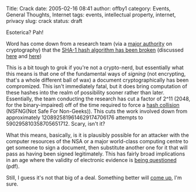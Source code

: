 Title: Crack
date: 2005-02-16 08:41
author: offby1
category: Events, General Thoughts, Internet
tags: events, intellectual property, internet, privacy
slug: crack
status: draft

Esoterica? Pah!

Word has come down from a research team (via a [major authority](<http://www.amazon.com/exec/obidos/tg/detail/-/0471117099/>) on cryptography) that the [SHA-1 hash algorithm has been broken]([http://www.schneier.com/blog/archives/2005/02/sha1_broken.html](http://www.schneier.com/blog/archives/2005/02/sha1_broken.html)) (discussed [here]([http://www.technorati.com/cosmos/search.html?rank=&url=http%3A%2F%2Fwww.schneier.com%2Fblog%2Farchives%2F2005%2F02%2Fsha1_broken.html](http://www.technorati.com/cosmos/search.html?rank=&url=http%3A%2F%2Fwww.schneier.com%2Fblog%2Farchives%2F2005%2F02%2Fsha1_broken.html)) and [here](<http://it.slashdot.org/article.pl?sid=05/02/16/0146218&tid=93&tid=172&tid=218>))

This is a bit tough to grok if you're not a crypto-nerd, but essentially what this means is that one of the fundamental ways of _signing_ (not encrypting, that's a whole different ball of wax) a document cryptographically has been compromized. This isn't immediately fatal, but it does bring computation of these hashes into the realm of possibility sooner rather than later. Essentially, the team conducting the research has cut a factor of 2\^11 (2048, for the binary-impaired) off of the time required to force a [hash collision]([http://en.wikipedia.org/wiki/Hash_collision](http://en.wikipedia.org/wiki/Hash_collision)) (NSFNG(Not Safe For Non-Geeks)). This cuts the work involved down from approximately 1208925819614629174706176 attempts to 590295810358705651712. Scary, isn't it?

What this means, basically, is it is plausibly possible for an attacker with the computer resources of the NSA or a major world-class computing centre to get someone to sign a document, then substitute another one for it that will pass as having been signed legitimately. This has fairly broad implications in an age where the validity of electronic evidence is [being questioned](<http://www.uscourts.gov/rules/comment2005/CVAug04.pdf>) (pdf).

Still, I guess it's not that big of a deal. Something better will [come up](http://planeta.terra.com.br/informatica/paulobarreto/hflounge.html), I'm sure.
